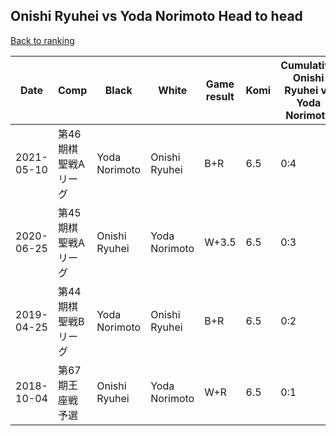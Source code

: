 ## Onishi Ryuhei vs Yoda Norimoto Head to head

[Back to ranking](../../index.md)




| **Date** | **Comp** | **Black** | **White** | **Game result** | **Komi** | **Cumulative Onishi Ryuhei vs Yoda Norimoto** | **Onishi Ryuhei streak** | **Yoda Norimoto streak** | 
| --- | --- | --- | --- | --- | --- | --- | --- | --- |
| 2021-05-10 | 第46期棋聖戦Aリーグ | Yoda Norimoto | Onishi Ryuhei | B+R | 6.5 | 0:4 | 0 | 4 | 
| 2020-06-25 | 第45期棋聖戦Aリーグ | Onishi Ryuhei | Yoda Norimoto | W+3.5 | 6.5 | 0:3 | 0 | 3 | 
| 2019-04-25 | 第44期棋聖戦Bリーグ | Yoda Norimoto | Onishi Ryuhei | B+R | 6.5 | 0:2 | 0 | 2 | 
| 2018-10-04 | 第67期王座戦予選 | Onishi Ryuhei | Yoda Norimoto | W+R | 6.5 | 0:1 | 0 | 1 |





